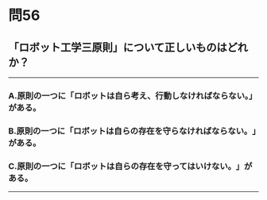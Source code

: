 # 問56
## 「ロボット工学三原則」について正しいものはどれか？

---

### A.原則の一つに「ロボットは自ら考え、行動しなければならない。」がある。
### B.原則の一つに「ロボットは自らの存在を守らなければならない。﻿」がある。
### C.原則の一つに「ロボットは自らの存在を守ってはいけない。﻿」がある。

<p id=answer style="Display:none;"></p>

---
